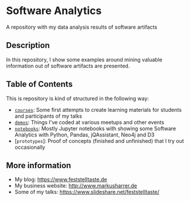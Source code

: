 # Software Analytics
A repository with my data analysis results of software artifacts 

## Description
In this repository, I show some examples around mining valuable information out of software artifacts are presented.

## Table of Contents
This is repository is kind of structured in the following way:

* [`courses`](courses): Some first attempts to create learning materials for students and participants of my talks
* [`demos`](demos): Things I've coded at various meetups and other events
* [`notebooks`](notebooks): Mostly Jupyter notebooks with showing some Software Analytics with Python, Pandas, jQAssistant, Neo4j and D3
* [`prototypes`]: Proof of concepts (finished and unfinished) that I try out occasionally


## More information
* My blog: https://www.feststelltaste.de
* My business website: http://www.markusharrer.de
* Some of my talks: https://www.slideshare.net/feststelltaste/